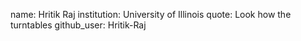 name: Hritik Raj
institution: University of Illinois
quote: Look how the turntables
github_user: Hritik-Raj
